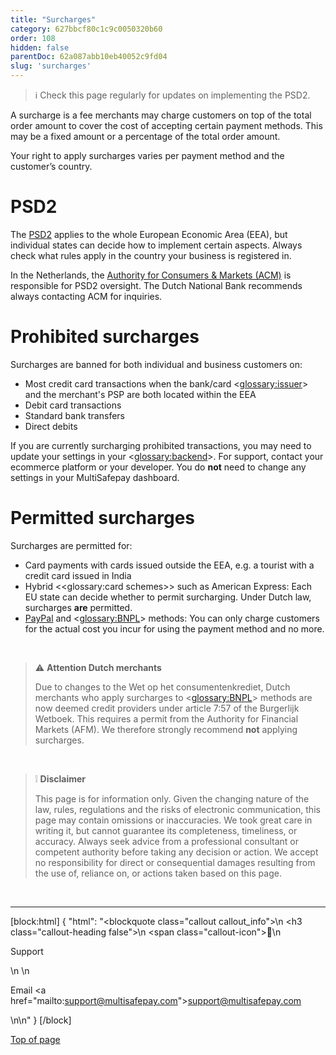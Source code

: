 ```yaml
---
title: "Surcharges"
category: 627bbcf80c1c9c0050320b60
order: 108
hidden: false
parentDoc: 62a087abb10eb40052c9fd04
slug: 'surcharges'
---
```

> ℹ ​Check this page regularly for updates on implementing the PSD2. 

A surcharge is a fee merchants may charge customers on top of the total order amount to cover the cost of accepting certain payment methods. This may be a fixed amount or a percentage of the total order amount.

Your right to apply surcharges varies per payment method and the customer’s country. 

# PSD2

The [PSD2](/docs/psd2/) applies to the whole European Economic Area (EEA), but individual states can decide how to implement certain aspects. Always check what rules apply in the country your business is registered in. 

In the Netherlands, the <a href="https://www.acm.nl" target="_blank">Authority for Consumers & Markets (ACM)</a> <i class="fa fa-external-link" style="font-size:12px;color:#8b929e"></i> is responsible for PSD2 oversight. The Dutch National Bank recommends always contacting ACM for inquiries. 

# Prohibited surcharges 

Surcharges are banned for both individual and business customers on:

- Most credit card transactions when the bank/card <<glossary:issuer>> and the merchant's PSP are both located within the EEA
- Debit card transactions 
- Standard bank transfers 
- Direct debits 

If you are currently surcharging prohibited transactions, you may need to update your settings in your <<glossary:backend>>. For support, contact your ecommerce platform or your developer. 
You do **not** need to change any settings in your MultiSafepay dashboard.

# Permitted surcharges

Surcharges are permitted for:

- Card payments with cards issued outside the EEA, e.g. a tourist with a credit card issued in India
- Hybrid <<glossary:card schemes>> such as American Express: Each EU state can decide whether to permit surcharging. Under Dutch law, surcharges **are** permitted.
- [PayPal](/docs/paypal/) and <<glossary:BNPL>> methods: You can only charge customers for the actual cost you incur for using the payment method and no more.

<br>

> ⚠️ **Attention Dutch merchants** 
>
> Due to changes to the Wet op het consumentenkrediet, Dutch merchants who apply surcharges to <<glossary:BNPL>> methods are now deemed credit providers under article 7:57 of the Burgerlijk Wetboek. This requires a permit from the Authority for Financial Markets (AFM).
> We therefore strongly recommend **not** applying surcharges.
<br>

> ❕ **Disclaimer** 
>
> This page is for information only. 
> Given the changing nature of the law, rules, regulations and the risks of electronic communication, this page may contain omissions or inaccuracies. We took great care in writing it, but cannot guarantee its completeness, timeliness, or accuracy. 
> Always seek advice from a professional consultant or competent authority before taking any decision or action. 
> We accept no responsibility for direct or consequential damages resulting from the use of, reliance on, or actions taken based on this page. 
<br>

---

[block:html]
{
  "html": "<blockquote class=\"callout callout_info\">\n    <h3 class=\"callout-heading false\">\n        <span class=\"callout-icon\">💬</span>\n        <p>Support</p>\n    </h3>\n    <p>Email <a href=\"mailto:support@multisafepay.com\">support@multisafepay.com</a></p>\n</blockquote>\n"
}
[/block]

[Top of page](#)
